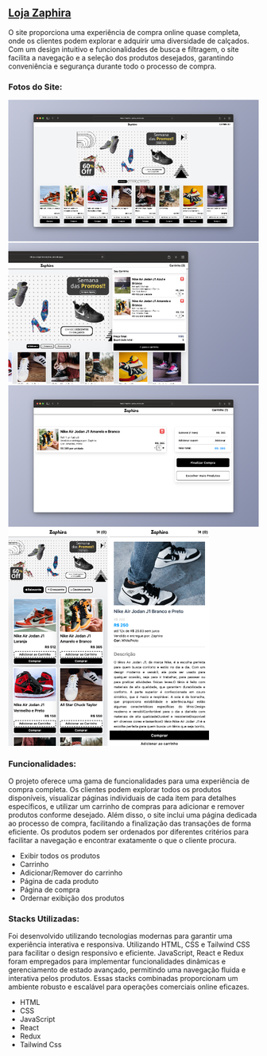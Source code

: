 ## [Loja Zaphira](#)

O site proporciona uma experiência de compra online quase completa, onde os clientes podem explorar e adquirir uma diversidade de calçados. Com um design intuitivo e funcionalidades de busca e filtragem, o site facilita a navegação e a seleção dos produtos desejados, garantindo conveniência e segurança durante todo o processo de compra.

### Fotos do Site:

<img src="public/assets/image%20(1).png" style="width: 600px" />
<div align="start">
  <img src="public/assets/image%20(2).png" style="width: 600px" />
  <img src="public/assets/image%20(3).png" style="width: 600px" />
  <img src="public/assets/image%20(4).png" style="width: 200px" />
  <img src="public/assets/image%20(5).png" style="width: 200px" />
</div>

### Funcionalidades:

O projeto oferece uma gama de funcionalidades para uma experiência de compra completa. Os clientes podem explorar todos os produtos disponíveis, visualizar páginas individuais de cada item para detalhes específicos, e utilizar um carrinho de compras para adicionar e remover produtos conforme desejado. Além disso, o site inclui uma página dedicada ao processo de compra, facilitando a finalização das transações de forma eficiente. Os produtos podem ser ordenados por diferentes critérios para facilitar a navegação e encontrar exatamente o que o cliente procura.

- Exibir todos os produtos
- Carrinho
- Adicionar/Remover do carrinho
- Página de cada produto
- Página de compra
- Ordernar exibição dos produtos

### Stacks Utilizadas:

Foi desenvolvido utilizando tecnologias modernas para garantir uma experiência interativa e responsiva. Utilizando HTML, CSS e Tailwind CSS para facilitar o design responsivo e eficiente. JavaScript, React e Redux foram empregados para implementar funcionalidades dinâmicas e gerenciamento de estado avançado, permitindo uma navegação fluida e interativa pelos produtos. Essas stacks combinadas proporcionam um ambiente robusto e escalável para operações comerciais online eficazes.

- HTML
- CSS
- JavaScript
- React
- Redux
- Tailwind Css
